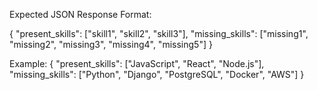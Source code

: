 Expected JSON Response Format:

{
  "present_skills": ["skill1", "skill2", "skill3"],
  "missing_skills": ["missing1", "missing2", "missing3", "missing4", "missing5"]
}

Example:
{
  "present_skills": ["JavaScript", "React", "Node.js"],
  "missing_skills": ["Python", "Django", "PostgreSQL", "Docker", "AWS"]
}